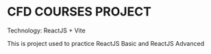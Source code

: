 # CFD COURSES PROJECT

Technology: ReactJS + Vite

This is project used to practice ReactJS Basic and ReactJS Advanced
